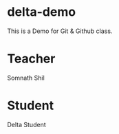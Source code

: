 # delta-demo
This is a Demo for Git &amp; Github class.

# Teacher 
Somnath Shil

# Student
Delta Student